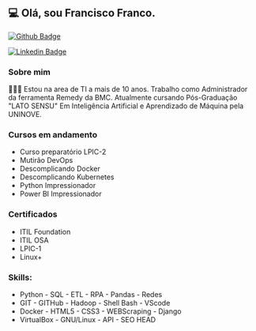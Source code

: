 ## 💻 Olá, sou Francisco Franco.

[![Github Badge](https://img.shields.io/badge/-Github-000?style=flat-square&logo=Github&logoColor=white&link=https://github.com/FF-77)](https://github.com/FF-77)

[![Linkedin Badge](https://img.shields.io/badge/-LinkedIn-blue?style=flat-square&logo=Linkedin&logoColor=white&link=https://www.linkedin.com/in/francisco-franco-lp/)](https://www.linkedin.com/in/francisco-franco-lp/)


### Sobre mim

👨🏼‍🏫 Estou na area de TI a mais de 10 anos. Trabalho como Administrador da ferramenta Remedy da BMC.
Atualmente cursando Pós-Graduação "LATO SENSU" Em Inteligência Artificial e Aprendizado de Máquina pela UNINOVE.

### Cursos em andamento
- Curso preparatório LPIC-2
- Mutirão DevOps
- Descomplicando Docker
- Descomplicando Kubernetes
- Python Impressionador
- Power BI Impressionador


### Certificados

- ITIL Foundation 
- ITIL OSA 
- LPIC-1 
- Linux+


### Skills:

- Python     - SQL       - ETL    - RPA - Pandas - Redes
- GIT        - GITHub    - Hadoop - Shell Bash   - VScode 
- Docker     - HTML5     - CSS3   - WEBScraping  - Django 
- VirtualBox - GNU/Linux - API    - SEO HEAD
